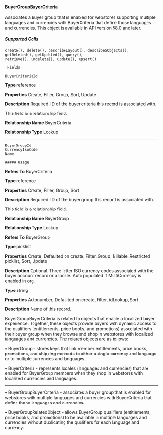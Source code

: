 #### BuyerGroupBuyerCriteria

Associates a buyer group that is enabled for webstores supporting multiple languages and currencies with BuyerCriteria that define
those languages and currencies. This object is available in API version 58.0 and later.

##### Supported Calls
```
create(), delete(), describeLayout(), describeSObjects(), getDeleted(), getUpdated(), query(),
retrieve(), undelete(), update(), upsert()

 Fields

```
```
BuyerCriteriaId

```

**Type**
reference

**Properties**
Create, Filter, Group, Sort, Update

**Description**
Required. ID of the buyer criteria this record is associated with.

This field is a relationship field.

**Relationship Name**
BuyerCriteria

**Relationship Type**
Lookup


-----

```
BuyerGroupId
CurrencyIsoCode
Name

##### Usage

```

**Refers To**
BuyerCriteria

**Type**
reference

**Properties**
Create, Filter, Group, Sort

**Description**
Required. ID of the buyer group this record is associated with.

This field is a relationship field.

**Relationship Name**
BuyerGroup

**Relationship Type**
Lookup

**Refers To**
BuyerGroup

**Type**
picklist

**Properties**
Create, Defaulted on create, Filter, Group, Nillable, Restricted picklist, Sort, Update

**Description**
Optional. Three letter ISO currency codes associated with the buyer account record or a
locale. Auto populated if MultiCurrency is enabled in org.

**Type**
string

**Properties**
Autonumber, Defaulted on create, Filter, idLookup, Sort

**Description**
Name of this record.


BuyerGroupBuyerCriteria is related to objects that enable a localized buyer experience. Together, these objects provide buyers with
dynamic access to the qualifiers (entitlements, price books, and promotions) associated with their buyer group when they browse and
shop in webstores with localized languages and currencies. The related objects are as follows:

**•** BuyerGroup - stores keys that link member entitlements, price books, promotions, and shipping methods to either a single currency
and language or to multiple currencies and languages.

**•** BuyerCriteria - represents locales (languages and currencies) that are enabled for BuyerGroup members when they shop in webstores
with localized currencies and languages.


-----

**•** BuyerGroupBuyerCriteria - associates a buyer group that is enabled for webstores with multiple languages and currencies with
BuyerCriteria that define those languages and currencies.

**•** BuyerGroupRelatedObject - allows BuyerGroup qualifiers (entitlements, price books, and promotions) to be available in multiple
languages and currencies without duplicating the qualifiers for each language and currency.
